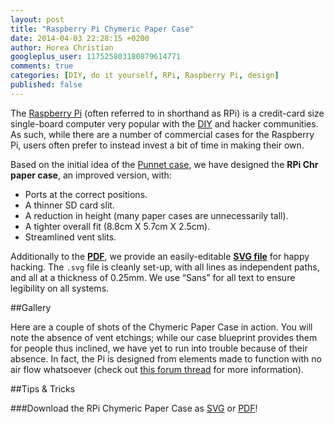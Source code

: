 ```yaml
---
layout: post
title: "Raspberry Pi Chymeric Paper Case"
date: 2014-04-03 22:28:15 +0200
author: Horea Christian
googleplus_user: 117525803180879614771
comments: true
categories: [DIY, do it yourself, RPi, Raspberry Pi, design]
published: false
---
```


The [Raspberry Pi](http://en.wikipedia.org/wiki/Raspberry_pi) (often referred to in shorthand as RPi) is a credit-card size single-board computer very popular with the [DIY](http://en.wikipedia.org/wiki/Do_it_yourself) and hacker communities.
As such, while there are a number of commercial cases for the Raspberry Pi, users often prefer to instead invest a bit of time in making their own.

Based on the initial idea of the [Punnet case](http://www.raspberrypi.org/forums/viewtopic.php?t=6424), we have designed the **RPi Chr paper case**, an improved version, with:

* Ports at the correct positions.
* A thinner SD card slit.
* A reduction in height (many paper cases are unnecessarily tall).
* A tighter overall fit (8.8cm X 5.7cm X 2.5cm).
* Streamlined vent slits. 

<!-- more -->

Additionally to the **[PDF](http://chymera.eu/res/RPi_chr_paper_case.pdf)**, we provide an easily-editable **[SVG file](http://chymera.eu/res/RPi_chr_paper_case.svg)** for happy hacking.
The ```.svg``` file is cleanly set-up, with all lines as independent paths, and all at a thickness of 0.25mm.
We use “Sans” for all text to ensure legibility on all systems.

##Gallery

Here are a couple of shots of the Chymeric Paper Case in action.
You will note the absence of vent etchings;
while our case blueprint provides them for people thus inclined, we have yet to run into trouble because of their absence.
In fact, the Pi is designed from elements made to function with no air flow whatsoever (check out [this forum thread](http://www.raspberrypi.org/forums/viewtopic.php?f=40&t=49340) for more information).  

##Tips & Tricks

###Download the RPi Chymeric Paper Case as [SVG](http://chymera.eu/res/RPi_chr_paper_case.svg) or [PDF](http://chymera.eu/res/RPi_chr_paper_case.pdf)!

